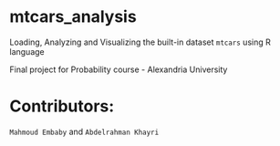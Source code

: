 # mtcars_analysis
Loading, Analyzing and Visualizing the built-in dataset `mtcars` using R language

Final project for Probability course - Alexandria University

# Contributors:
`Mahmoud Embaby` and `Abdelrahman Khayri`
